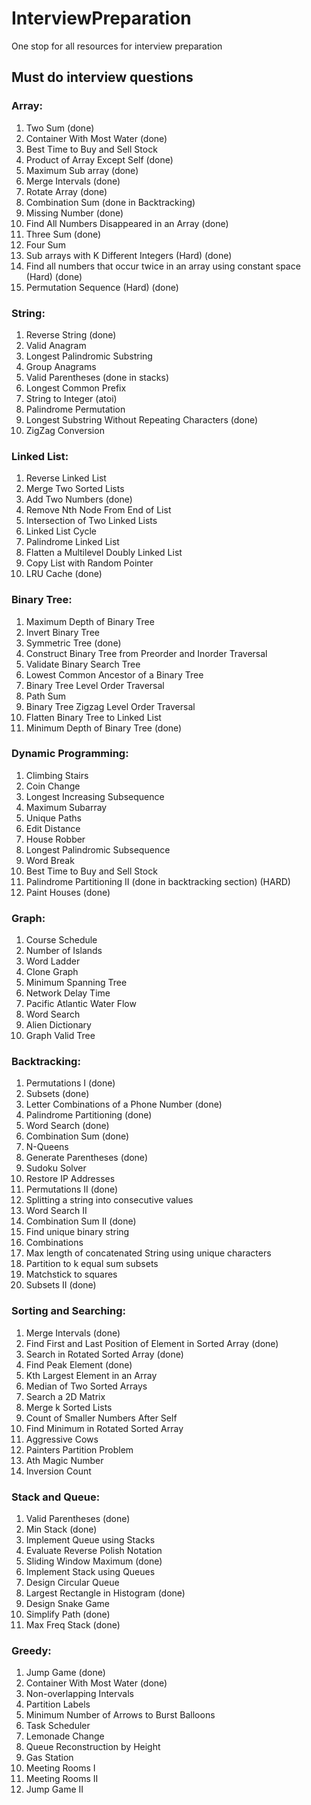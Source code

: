 # InterviewPreparation
One stop for all resources for interview preparation

## Must do interview questions

### Array:
1. Two Sum (done)
2. Container With Most Water (done)
3. Best Time to Buy and Sell Stock
4. Product of Array Except Self (done)
5. Maximum Sub array (done)
6. Merge Intervals (done)
7. Rotate Array (done)
8. Combination Sum  (done in Backtracking)
9. Missing Number (done)
10. Find All Numbers Disappeared in an Array (done)
11. Three Sum (done)
12. Four Sum
13. Sub arrays with K Different Integers (Hard) (done)
14. Find all numbers that occur twice in an array using constant space (Hard) (done)
15. Permutation Sequence (Hard) (done)

### String:
1. Reverse String (done)
2. Valid Anagram
3. Longest Palindromic Substring
4. Group Anagrams
5. Valid Parentheses (done in stacks)
6. Longest Common Prefix
7. String to Integer (atoi)
8. Palindrome Permutation
9. Longest Substring Without Repeating Characters (done)
10. ZigZag Conversion

### Linked List:
1. Reverse Linked List
2. Merge Two Sorted Lists
3. Add Two Numbers (done)
4. Remove Nth Node From End of List
5. Intersection of Two Linked Lists
6. Linked List Cycle
7. Palindrome Linked List
8. Flatten a Multilevel Doubly Linked List
9. Copy List with Random Pointer
10. LRU Cache (done)

### Binary Tree:
1. Maximum Depth of Binary Tree
2. Invert Binary Tree
3. Symmetric Tree (done)
4. Construct Binary Tree from Preorder and Inorder Traversal
5. Validate Binary Search Tree
6. Lowest Common Ancestor of a Binary Tree
7. Binary Tree Level Order Traversal
8. Path Sum
9. Binary Tree Zigzag Level Order Traversal
10. Flatten Binary Tree to Linked List
11. Minimum Depth of Binary Tree (done)

### Dynamic Programming:
1. Climbing Stairs 
2. Coin Change
3. Longest Increasing Subsequence
4. Maximum Subarray
5. Unique Paths
6. Edit Distance
7. House Robber
8. Longest Palindromic Subsequence
9. Word Break
10. Best Time to Buy and Sell Stock
11. Palindrome Partitioning II (done in backtracking section) (HARD)
12. Paint Houses (done)

### Graph:
1. Course Schedule
2. Number of Islands
3. Word Ladder
4. Clone Graph
5. Minimum Spanning Tree
6. Network Delay Time
7. Pacific Atlantic Water Flow
8. Word Search
9. Alien Dictionary
10. Graph Valid Tree

### Backtracking:
1. Permutations I (done)
2. Subsets (done)
3. Letter Combinations of a Phone Number (done)
4. Palindrome Partitioning (done) 
5. Word Search (done)
6. Combination Sum (done)
7. N-Queens
8. Generate Parentheses (done)
9. Sudoku Solver
10. Restore IP Addresses
11. Permutations II (done)
12. Splitting a string into consecutive values
13. Word Search II
14. Combination Sum II (done)
15. Find unique binary string
16. Combinations
17. Max length of concatenated String using unique characters
18. Partition to k equal sum subsets
19. Matchstick to squares
20. Subsets II (done)

### Sorting and Searching:
1. Merge Intervals (done)
2. Find First and Last Position of Element in Sorted Array (done)
3. Search in Rotated Sorted Array (done)
4. Find Peak Element (done)
5. Kth Largest Element in an Array
6. Median of Two Sorted Arrays
7. Search a 2D Matrix
8. Merge k Sorted Lists
9. Count of Smaller Numbers After Self
10. Find Minimum in Rotated Sorted Array
11. Aggressive Cows
12. Painters Partition Problem
13. Ath Magic Number
14. Inversion Count

### Stack and Queue:
1. Valid Parentheses (done)
2. Min Stack (done)
3. Implement Queue using Stacks
4. Evaluate Reverse Polish Notation
5. Sliding Window Maximum (done)
6. Implement Stack using Queues
7. Design Circular Queue
8. Largest Rectangle in Histogram (done)
9. Design Snake Game
10. Simplify Path (done)
11. Max Freq Stack (done)

### Greedy:
1. Jump Game (done)
2. Container With Most Water (done)
3. Non-overlapping Intervals
4. Partition Labels
5. Minimum Number of Arrows to Burst Balloons
6. Task Scheduler
7. Lemonade Change
8. Queue Reconstruction by Height
9. Gas Station
10. Meeting Rooms I
11. Meeting Rooms II
12. Jump Game II

